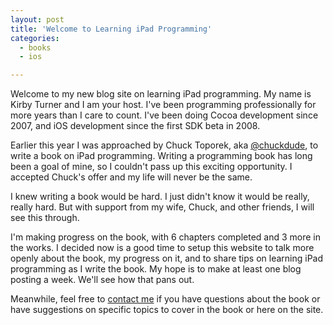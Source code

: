 ```yaml
---
layout: post
title: 'Welcome to Learning iPad Programming'
categories:
  - books
  - ios

---
```


Welcome to my new blog site on learning iPad programming. My name is Kirby Turner and I am your host. I've been programming professionally for more years than I care to count. I've been doing Cocoa development since 2007, and iOS development since the first SDK beta in 2008.

Earlier this year I was approached by Chuck Toporek, aka [@chuckdude](http://twitter.com/chuckdude), to write a book on iPad programming. Writing a programming book has long been a goal of mine, so I couldn't pass up this exciting opportunity. I accepted Chuck's offer and my life will never be the same. 

I knew writing a book would be hard. I just didn't know it would be really, really hard. But with support from my wife, Chuck, and other friends, I will see this through. 

I'm making progress on the book, with 6 chapters completed and 3 more in the works. I decided now is a good time to setup this website to talk more openly about the book, my progress on it, and to share tips on learning iPad programming as I write the book. My hope is to make at least one blog posting a week. We'll see how that pans out.

Meanwhile, feel free to [contact me](http://www.whitepeaksoftware.com/contact) if you have questions about the book or have suggestions on specific topics to cover in the book or here on the site.
